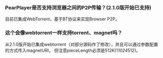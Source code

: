 ### PearPlayer是否支持浏览器之间的P2P传输？(2.1.0版开始已支持)
目前已集成WebTorrent，基于BT协议来实现Browser P2P。

### 这个会像webtorrent一样支持torrent、magnet吗？
从2.1.0版开始已集成webtorrent（对部分源码作了修改），并且可以通过参数配置的方式传入magnetURI，
但注意pieceLength必须是512K(1*1024*512)。

